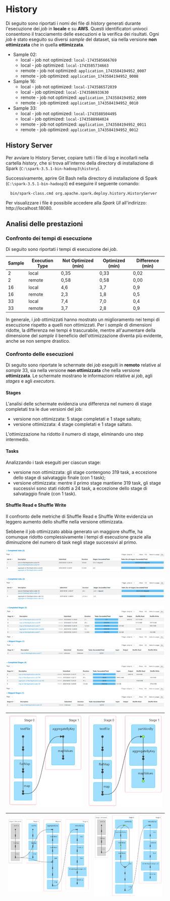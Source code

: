# History

Di seguito sono riportati i nomi dei file di *history* generati durante l'esecuzione dei *job* in **locale** e
su **AWS**.
Questi identificatori univoci consentono il tracciamento delle esecuzioni e la verifica dei risultati.
Ogni *job* è stato eseguito su diversi *sample* del dataset, sia nella versione **non ottimizzata** che in quella
**ottimizzata**.

- Sample 02:
    - local - job not optimized: `local-1743585666769`
    - local - job optimized: `local-1743585734663`
    - remote - job not optimized: `application_1743584194952_0007`
    - remote - job optimized: `application_1743584194952_0008`
- Sample 16:
    - local - job not optimized: `local-1743586572039`
    - local - job optimized: `local-1743586933630`
    - remote - job not optimized: `application_1743584194952_0009`
    - remote - job optimized: `application_1743584194952_0010`
- Sample 33:
    - local - job not optimized: `local-1743588504495`
    - local - job optimized: `local-1743588984024`
    - remote - job not optimized: `application_1743584194952_0011`
    - remote - job optimized: `application_1743584194952_0012`

## History Server

Per avviare lo History Server, copiare tutti i file di log e incollarli nella cartella *history*, che si trova
all'interno
della directory di installazione di Spark (`C:\spark-3.5.1-bin-hadoop3\history`).

Successivamente, aprire Git Bash nella directory di installazione di Spark (`C:\spark-3.5.1-bin-hadoop3`) ed eseguire il
seguente comando:

```shell
  bin/spark-class.cmd org.apache.spark.deploy.history.HistoryServer
```

Per visualizzare i file è possibile accedere alla *Spark UI* all'indirizzo: http://localhost:18080.

## Analisi delle prestazioni

### Confronto dei tempi di esecuzione

Di seguito sono riportati i tempi di esecuzione dei *job*.

| **Sample** | **Execution Type** | **Not Optimized (min)** | **Optimized (min)** | **Difference (min)** |
|------------|--------------------|-------------------------|---------------------|----------------------|
| 2          | local              | 0,35                    | 0,33                | 0,02                 |
| 2          | remote             | 0,58                    | 0,58                | 0,00                 |
| 16         | local              | 4,6                     | 3,7                 | 0,9                  |
| 16         | remote             | 2,3                     | 1,8                 | 0,5                  |
| 33         | local              | 7,4                     | 7,0                 | 0,4                  |
| 33         | remote             | 3,7                     | 2,8                 | 0,9                  |

In generale, i *job* ottimizzati hanno mostrato un miglioramento nei tempi di esecuzione rispetto a quelli non
ottimizzati.
Per i *sample* di dimensioni ridotte, la differenza nei tempi è trascurabile, mentre all'aumentare della dimensione del
*sample* il beneficio dell'ottimizzazione diventa più evidente, anche se non sempre drastico.

### Confronto delle esecuzioni

Di seguito sono riportate le schermate dei *job* eseguiti in **remoto** relative al *sample* 33, sia nella versione
**non ottimizzata** che nella versione **ottimizzata**.
Le schermate mostrano le informazioni relative ai *job*, agli *stages* e agli *executors*.

#### Stages

L'analisi delle schermate evidenzia una differenza nel numero di stage completati tra le due versioni del job:

- versione non ottimizzata: 5 stage completati e 1 stage saltato;
- versione ottimizzata: 4 stage completati e 1 stage saltato.

L'ottimizzazione ha ridotto il numero di stage, eliminando uno step intermedio.

#### Tasks

Analizzando i task eseguiti per ciascun stage:

- versione non ottimizzata: gli stage contengono 319 task, a eccezione dello stage di salvataggio finale (con 1 task);
- versione ottimizzata: mentre il primo stage mantiene 319 task, gli stage successivi sono stati ridotti a 24 task, a
  eccezione dello stage di salvataggio finale (con 1 task).

#### Shuffle Read e Shuffle Write

Il confronto delle metriche di Shuffle Read e Shuffle Write evidenzia un leggero aumento dello shuffle nella versione
ottimizzata.

Sebbene il job ottimizzato abbia generato un maggiore shuffle, ha comunque ridotto complessivamente i tempi di
esecuzione grazie alla diminuzione del numero di task negli stage successivi al primo.

![jobs page not optimized](/history/img/remote/remote-jobs-no-sample33.png)

![jobs page optimized](/history/img/remote/remote-jobs-o-sample33.png)

![stages page not optimized](/history/img/remote/remote-stages-no-sample33.png)

![stages page optimized](/history/img/remote/remote-stages-o-sample33.png)

| ![stages page DAG 1 not optimized](/history/img/remote/remote-stages-1-dag-no-sample33.png) | ![stages page DAG 1 optimized](/history/img/remote/remote-stages-1-dag-o-sample33.png) |
|---------------------------------------------------------------------------------------------|----------------------------------------------------------------------------------------|

| ![stages page DAG 2 not optimized](/history/img/remote/remote-stages-2-dag-no-sample33.png) | ![stages page DAG 2 optimized](/history/img/remote/remote-stages-2-dag-o-sample33.png) |
|---------------------------------------------------------------------------------------------|----------------------------------------------------------------------------------------|